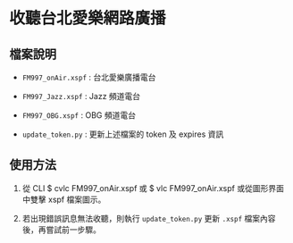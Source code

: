 # 收聽台北愛樂網路廣播


## 檔案說明

- `FM997_onAir.xspf` : 台北愛樂廣播電台

- `FM997_Jazz.xspf` : Jazz 頻道電台

- `FM997_OBG.xspf` : OBG 頻道電台

- `update_token.py` : 更新上述檔案的 token 及 expires 資訊

## 使用方法

1. 從 CLI
    $ cvlc FM997_onAir.xspf
   或
    $ vlc FM997_onAir.xspf
   或從圖形界面中雙擊 xspf 檔案圖示。

2. 若出現錯誤訊息無法收聽，則執行 `update_token.py` 更新 `.xspf` 檔案內容後，再嘗試前一步驟。
